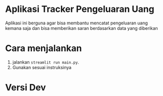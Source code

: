 # Aplikasi Tracker Pengeluaran Uang
Aplikasi ini berguna agar bisa membantu mencatat pengeluaran uang kemana saja dan bisa memberikan saran berdasarkan data yang diberikan

# Cara menjalankan
1. jalankan `streamlit run main.py`.
2. Gunakan sesuai instruksinya

# Versi Dev